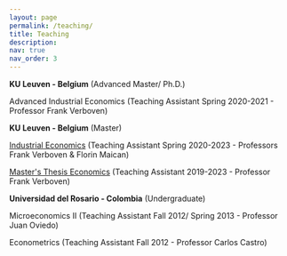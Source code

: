 ```yaml
---
layout: page
permalink: /teaching/
title: Teaching
description:
nav: true
nav_order: 3
---
```


<strong>KU Leuven - Belgium</strong> (Advanced Master/ Ph.D.)

Advanced Industrial Economics (Teaching Assistant Spring 2020-2021 - Professor Frank Verboven) 

<strong>KU Leuven - Belgium</strong> (Master)

<a href="https://onderwijsaanbod.kuleuven.be/syllabi/e/D0M47BE.htm#activetab=doelstellingen_idp1780352">Industrial Economics</a> (Teaching Assistant Spring 2020-2023 - Professors Frank Verboven & Florin Maican) 

<a href="https://onderwijsaanbod.kuleuven.be/2019/syllabi/e/D0C34AE.htm#activetab=doelstellingen_idm4733120">Master's Thesis Economics</a> (Teaching Assistant 2019-2023 - Professor Frank Verboven)

<strong>Universidad del Rosario - Colombia</strong> (Undergraduate)

Microeconomics II (Teaching Assistant Fall 2012/ Spring 2013 - Professor Juan Oviedo)

Econometrics (Teaching Assistant Fall 2012 - Professor Carlos Castro) 

